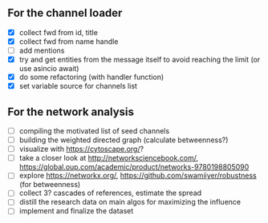 ## For the channel loader

- [x] collect fwd from id, title
- [x] collect fwd from name handle
- [ ] add mentions
- [x] try and get entities from the message itself to avoid reaching the limit (or use asincio await)
- [x] do some refactoring (with handler function)
- [x] set variable source for channels list 

## For the network analysis

- [ ] compiling the motivated list of seed channels
- [ ] building the weighted directed graph (calculate betweenness?)
- [ ] visualize with https://cytoscape.org/?
- [ ] take a closer look at http://networksciencebook.com/, https://global.oup.com/academic/product/networks-9780198805090
- [ ] explore https://networkx.org/, https://github.com/swamiiyer/robustness (for betweenness)
- [ ] collect 3? cascades of references, estimate the spread
- [ ] distill the research data on main algos for maximizing the influence
- [ ] implement and finalize the dataset
